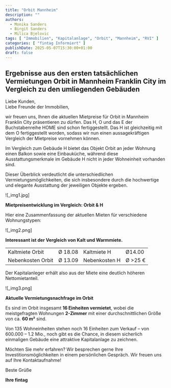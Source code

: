 ```yaml
---
title: "Orbit Mannheim"
description: ""
authors:
  - Monika Sanders
  - Birgit Sanders
  - Milica Bjelovic
tags: [ "Immobilien", "Kapitalanlage", "Orbit", "Mannheim", "RVI" ]
categories: [ "fintag Informiert" ]
publishDate: 2025-05-07T15:30:00+01:00
draft: false
---
```


## Ergebnisse aus den ersten tatsächlichen Vermietungen Orbit in Mannheim Franklin City im Vergleich zu den umliegenden Gebäuden

Liebe Kunden,  
Liebe Freunde der Immobilien,

wir freuen uns, Ihnen die aktuellen Mietpreise für Orbit in Mannheim Franklin City präsentieren zu dürfen. Das H, O und das E der 
Buchstabenreihe HOME sind schon fertiggestellt. Das H ist gleichzeitig mit dem O fertiggestellt worden, sodass wir nun einen 
aussagekräftigen Vergleich der Mietpreise vornehmen können.

Im Vergleich zum Gebäude H bietet das Objekt Orbit an jeder Wohnung einen Balkon sowie eine Einbauküche, während diese 
Ausstattungsmerkmale im Gebäude H nicht in jeder Wohneinheit vorhanden sind.

Dieser Überblick verdeutlicht die unterschiedlichen Vermietungsmöglichkeiten, die sich insbesondere durch die hochwertige 
und elegante Ausstattung der jeweiligen Objekte ergeben.

![_img1.jpg]

**Mietpreisentwicklung im Vergleich: Orbit & H**

Hier eine Zusammenfassung der aktuellen Mieten für verschiedene Wohnungstypen:

![_img2.png]

**Interessant ist der Vergleich von Kalt und Warmmiete.**

|                   |         |               |         |
| ----------------- | ------- | ------------- | --------|
| Kaltmiete Orbit   | Ø 18.08 | Kaltmiete H   | Ø14.00  |
| Nebenkosten Orbit | Ø 13.09 | Nebenkosten H | Ø >25 € |

Der Kapitalanleger erhält also aus der Miete eine deutlich höheren Nettomietanteil.

![_img3.png]

**Aktuelle Vermietungsnachfrage im Orbit**

Es sind im Orbit insgesamt **16 Einheiten vermietet**, wobei die meistgefragten Wohnungen **2-Zimmer** 
mit einer durchschnittlichen Größe von ca. **60 m²** sind.

Von 135 Wohneinheiten stehen noch 16 Einheiten zum Verkauf – von 600.000 – 1.2 Mio., noch gibt es 
die Chance, in diesem sicherlich einmaligen Gebäude eine attraktive Kapitalanlage zu zeichnen.

Möchten Sie mehr erfahren? Wir besprechen gerne Ihre Investitionsmöglichkeiten in einem persönlichen 
Gespräch. Wir freuen uns auf Ihre Kontaktaufnahme!

Beste Grüße

**Ihre fintag**

